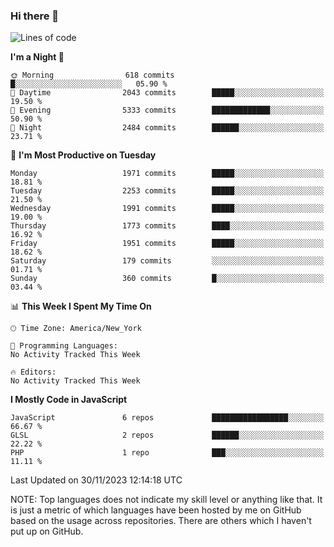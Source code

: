 ### Hi there 👋

<!--
**LynxJinxxy/LynxJinxxy** is a ✨ _special_ ✨ repository because its `README.md` (this file) appears on your GitHub profile.

Here are some ideas to get you started:

- 🔭 I’m currently working on ...
- 🌱 I’m currently learning ...
- 👯 I’m looking to collaborate on ...
- 🤔 I’m looking for help with ...
- 💬 Ask me about ...
- 📫 How to reach me: ...
- 😄 Pronouns: ...
- ⚡ Fun fact: ...
-->

<!--START_SECTION:waka-->
![Lines of code](https://img.shields.io/badge/From%20Hello%20World%20I%27ve%20Written-26.2%20million%20lines%20of%20code-blue)

**I'm a Night 🦉** 

```text
🌞 Morning                618 commits         █░░░░░░░░░░░░░░░░░░░░░░░░   05.90 % 
🌆 Daytime                2043 commits        █████░░░░░░░░░░░░░░░░░░░░   19.50 % 
🌃 Evening                5333 commits        █████████████░░░░░░░░░░░░   50.90 % 
🌙 Night                  2484 commits        ██████░░░░░░░░░░░░░░░░░░░   23.71 % 
```
📅 **I'm Most Productive on Tuesday** 

```text
Monday                   1971 commits        █████░░░░░░░░░░░░░░░░░░░░   18.81 % 
Tuesday                  2253 commits        █████░░░░░░░░░░░░░░░░░░░░   21.50 % 
Wednesday                1991 commits        █████░░░░░░░░░░░░░░░░░░░░   19.00 % 
Thursday                 1773 commits        ████░░░░░░░░░░░░░░░░░░░░░   16.92 % 
Friday                   1951 commits        █████░░░░░░░░░░░░░░░░░░░░   18.62 % 
Saturday                 179 commits         ░░░░░░░░░░░░░░░░░░░░░░░░░   01.71 % 
Sunday                   360 commits         █░░░░░░░░░░░░░░░░░░░░░░░░   03.44 % 
```


📊 **This Week I Spent My Time On** 

```text
🕑︎ Time Zone: America/New_York

💬 Programming Languages: 
No Activity Tracked This Week

🔥 Editors: 
No Activity Tracked This Week
```

**I Mostly Code in JavaScript** 

```text
JavaScript               6 repos             █████████████████░░░░░░░░   66.67 % 
GLSL                     2 repos             ██████░░░░░░░░░░░░░░░░░░░   22.22 % 
PHP                      1 repo              ███░░░░░░░░░░░░░░░░░░░░░░   11.11 % 
```




 Last Updated on 30/11/2023 12:14:18 UTC
<!--END_SECTION:waka-->
NOTE: Top languages does not indicate my skill level or anything like that. It is just a metric of which languages have been hosted by me on GitHub based on the usage across repositories. There are others which I haven't put up on GitHub.
